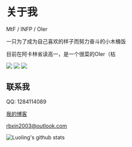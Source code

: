 # 关于我

MtF / INFP / OIer

一只为了成为自己喜欢的样子而努力奋斗的小木桶饭

目前在阿卡林省读高一，是一个很菜的OIer（枯

![](http://luogu.app.luoling8192.top:98/gen?uid=312639&query=rating)
![](http://luogu.app.luoling8192.top:98/gen?uid=312639&query=passedProblemCount)
![](http://luogu.app.luoling8192.top:98/gen?uid=312639&query=ac)

## 联系我

QQ: 1284114089

[我的博客](https://www.cnblogs.com/luoling8192/)

[rbxin2003@outlook.com](mailto:rbxin2003@outlook.com)

![Luoling's github stats](https://github-readme-stats.vercel.app/api?username=rain15z3&show_icons=true)
